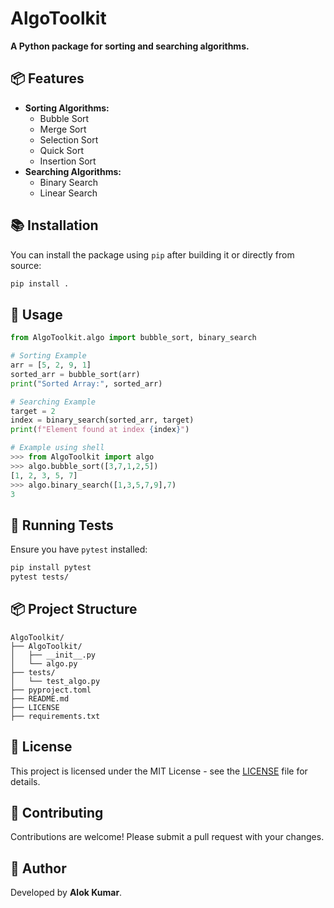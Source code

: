 # AlgoToolkit

**A Python package for sorting and searching algorithms.**

## 📦 Features
- **Sorting Algorithms:**
  - Bubble Sort
  - Merge Sort
  - Selection Sort
  - Quick Sort
  - Insertion Sort
- **Searching Algorithms:**
  - Binary Search
  - Linear Search

## 📚 Installation
You can install the package using `pip` after building it or directly from source:

```bash
pip install .
```

## 🚀 Usage
```python
from AlgoToolkit.algo import bubble_sort, binary_search

# Sorting Example
arr = [5, 2, 9, 1]
sorted_arr = bubble_sort(arr)
print("Sorted Array:", sorted_arr)

# Searching Example
target = 2
index = binary_search(sorted_arr, target)
print(f"Element found at index {index}")

# Example using shell
>>> from AlgoToolkit import algo
>>> algo.bubble_sort([3,7,1,2,5])
[1, 2, 3, 5, 7]
>>> algo.binary_search([1,3,5,7,9],7)
3
```

## 🧪 Running Tests
Ensure you have `pytest` installed:

```bash
pip install pytest
pytest tests/
```

## 📦 Project Structure
```plaintext
AlgoToolkit/
├── AlgoToolkit/
│   ├── __init__.py
│   └── algo.py
├── tests/
│   └── test_algo.py
├── pyproject.toml
├── README.md
├── LICENSE
├── requirements.txt
```

## 📄 License
This project is licensed under the MIT License - see the [LICENSE](LICENSE) file for details.

## 🤝 Contributing
Contributions are welcome! Please submit a pull request with your changes.

## 🌟 Author
Developed by **Alok Kumar**.

